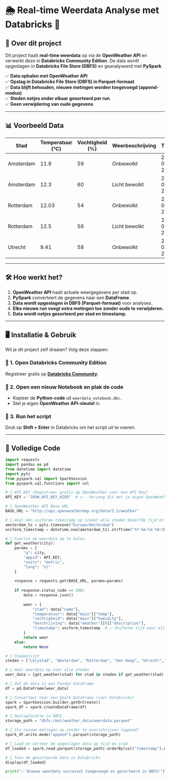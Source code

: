 # 🌦️ Real-time Weerdata Analyse met Databricks 🚀

## 📌 Over dit project
Dit project haalt **real-time weerdata** op via de **OpenWeather API** en verwerkt deze in **Databricks Community Edition**. De data wordt opgeslagen in **Databricks File Store (DBFS)** en geanalyseerd met **PySpark**.

✅ **Data ophalen met OpenWeather API**  
✅ **Opslag in Databricks File Store (DBFS) in Parquet-formaat**  
✅ **Data blijft behouden, nieuwe metingen worden toegevoegd (append-modus)**  
✅ **Steden netjes onder elkaar gesorteerd per run**  
✅ **Geen verwijdering van oude gegevens**  

---

## 📊 Voorbeeld Data
| Stad      | Temperatuur (°C) | Vochtigheid (%) | Weerbeschrijving | Timestamp             |
|-----------|----------------|----------------|------------------|-----------------------|
| Amsterdam | 11.9           | 59             | Onbewolkt        | 2025-03-08 20:42:05   |
| Amsterdam | 12.3           | 60             | Licht bewolkt    | 2025-03-08 21:42:05   |
| Rotterdam | 12.03          | 54             | Onbewolkt        | 2025-03-08 20:40:10   |
| Rotterdam | 12.5           | 56             | Licht bewolkt    | 2025-03-08 21:40:10   |
| Utrecht   | 9.41           | 58             | Onbewolkt        | 2025-03-08 20:40:10   |

---

## 🛠️ Hoe werkt het?
1. **OpenWeather API** haalt actuele weergegevens per stad op.  
2. **PySpark** converteert de gegevens naar een **DataFrame**.  
3. **Data wordt opgeslagen in DBFS (Parquet-formaat)** voor analyses.  
4. **Elke nieuwe run voegt extra metingen toe zonder oude te verwijderen.**  
5. **Data wordt netjes gesorteerd per stad en timestamp.**  

---

## 🖥️ Installatie & Gebruik
Wil je dit project zelf draaien? Volg deze stappen:

### 🔹 **1. Open Databricks Community Edition**
Registreer gratis op **[Databricks Community](https://community.cloud.databricks.com/)**.

### 🔹 **2. Open een nieuw Notebook en plak de code**
- Kopieer de **Python-code** uit `weerdata_notebook.dbc`.
- Stel je eigen **OpenWeather API-sleutel** in.

### 🔹 **3. Run het script**
Druk op **Shift + Enter** in Databricks om het script uit te voeren.

---

## 📄 Volledige Code
```python
import requests
import pandas as pd
from datetime import datetime
import pytz
from pyspark.sql import SparkSession
from pyspark.sql.functions import col

# 🔹 API KEY (Registreer gratis op OpenWeather voor een API Key)
API_KEY = "JOUW_API_KEY_HIER"  # <-- Vervang dit met je eigen OpenWeather API Key

# 🔹 OpenWeather API Base URL
BASE_URL = "http://api.openweathermap.org/data/2.5/weather"

# 🔹 Haal één uniforme timestamp op (zodat alle steden dezelfde tijd krijgen)
amsterdam_tz = pytz.timezone("Europe/Amsterdam")
uniform_timestamp = datetime.now(amsterdam_tz).strftime("%Y-%m-%d %H:%M:%S")

# 🔹 Functie om weerdata op te halen
def get_weather(city):
    params = {
        "q": city,
        "appid": API_KEY,
        "units": "metric",
        "lang": "nl"
    }
    
    response = requests.get(BASE_URL, params=params)
    
    if response.status_code == 200:
        data = response.json()
        
        weer = {
            "stad": data["name"],
            "temperatuur": data["main"]["temp"],
            "vochtigheid": data["main"]["humidity"],
            "beschrijving": data["weather"][0]["description"],
            "timestamp": uniform_timestamp  # ✅ Uniforme tijd voor alle steden
        }
        return weer
    else:
        return None

# 🔹 Stedenlijst
steden = ["Lelystad", "Amsterdam", "Rotterdam", "Den Haag", "Utrecht", "Eindhoven"]

# 🔹 Haal weerdata op voor alle steden
weer_data = [get_weather(stad) for stad in steden if get_weather(stad) is not None]

# 🔹 Zet de data in een Pandas DataFrame
df = pd.DataFrame(weer_data)

# 🔹 Converteer naar een Spark DataFrame (voor Databricks)
spark = SparkSession.builder.getOrCreate()
spark_df = spark.createDataFrame(df)

# 🔹 Opslaglocatie in DBFS
storage_path = "dbfs:/mnt/weather_data/weerdata.parquet"

# 🔹 Sla nieuwe metingen op zonder te overschrijven (append)
spark_df.write.mode("append").parquet(storage_path)

# 🔹 Laad en sorteer de opgeslagen data op tijd en stad
df_loaded = spark.read.parquet(storage_path).orderBy(col("timestamp").desc(), col("stad").asc())

# 🔹 Toon de gesorteerde data in Databricks
display(df_loaded)

print("✅ Nieuwe weerdata succesvol toegevoegd en gesorteerd in DBFS!")

